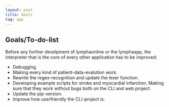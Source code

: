 ```yaml
---
layout: post
title: Goals
tag: app
---
```


## Goals/To-do-list

Before any further develpment of lymphaonline or the lymphaapp, the interpreter that is the core of every other application has to be improved:

 - Debugging.
 - Making every kind of patient-data-evalution work.
 - Rewrite the regex-recognition and update the lexer function.
 - Developing example scripts for stroke and myocardial infarction. Making sure that they work without bugs both on the CLI and web project.
 - Update the pip-version.
 - Improve how userfriendly the CLI-project is.
